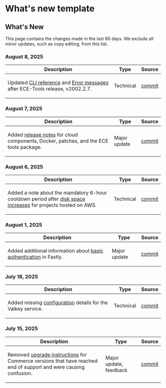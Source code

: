 # What's new template

## What's New

This page contains the changes made in the last 60 days. We exclude all minor updates, such as copy editing, from this list.

### August 8, 2025

<table style="table-layout:auto;">
  <thead>
    <tr>
      <th>Description</th>
      <th>Type</th>
      <th>Source</th>
    </tr>
  </thead>
  <tbody>
    <tr>
      <td><p>Updated <a href="https://experienceleague.adobe.com/en/docs/commerce-on-cloud/user-guide/dev-tools/ece-tools/ece-tools-cli-reference">CLI reference</a> and <a href="https://experienceleague.adobe.com/en/docs/commerce-on-cloud/user-guide/dev-tools/ece-tools/error-reference">Error messages</a> after ECE-Tools release, v2002.2.7.</p>
</td>
      <td>
        Technical
      </td>
      <td><a href="https://github.com/AdobeDocs/commerce-operations.en/commit/8cf7b01cbd9fe32a89d83db5b4eac7638b834c49">commit</a></td>
    </tr>
  </tbody>
</table>

### August 7, 2025

<table style="table-layout:auto;">
  <thead>
    <tr>
      <th>Description</th>
      <th>Type</th>
      <th>Source</th>
    </tr>
  </thead>
  <tbody>
    <tr>
      <td><p>Added <a href="https://experienceleague.adobe.com/en/docs/commerce-on-cloud/user-guide/release-notes/cloud-tools-suite">release notes</a> for cloud components, Docker, patches, and the ECE tools package.</p>
</td>
      <td>
        Major update
      </td>
      <td><a href="https://github.com/AdobeDocs/commerce-operations.en/commit/7aecdc89a2f4e0103cfe46ed1c2dc7b93566baf5">commit</a></td>
    </tr>
  </tbody>
</table>

### August 6, 2025

<table style="table-layout:auto;">
  <thead>
    <tr>
      <th>Description</th>
      <th>Type</th>
      <th>Source</th>
    </tr>
  </thead>
  <tbody>
    <tr>
      <td><p>Added a note about the mandatory 6-hour cooldown period after <a href="https://experienceleague.adobe.com/en/docs/commerce-on-cloud/user-guide/develop/storage/manage-disk-space">disk space increases</a> for projects hosted on AWS.</p>
</td>
      <td>
        Technical
      </td>
      <td><a href="https://github.com/AdobeDocs/commerce-operations.en/commit/a04d056377da4fec9a54503d959f90ebf605de41">commit</a></td>
    </tr>
  </tbody>
</table>

### August 1, 2025

<table style="table-layout:auto;">
  <thead>
    <tr>
      <th>Description</th>
      <th>Type</th>
      <th>Source</th>
    </tr>
  </thead>
  <tbody>
    <tr>
      <td><p>Added additional information about <a href="https://experienceleague.adobe.com/en/docs/commerce-on-cloud/user-guide/cdn/setup-fastly/fastly-custom-cache-configuration">basic authentication</a> in Fastly.</p>
</td>
      <td>
        Major update
      </td>
      <td><a href="https://github.com/AdobeDocs/commerce-operations.en/commit/6d949fbbab631e633ba27641a48829d74856fcaa">commit</a></td>
    </tr>
  </tbody>
</table>

### July 18, 2025

<table style="table-layout:auto;">
  <thead>
    <tr>
      <th>Description</th>
      <th>Type</th>
      <th>Source</th>
    </tr>
  </thead>
  <tbody>
    <tr>
      <td><p>Added missing <a href="https://experienceleague.adobe.com/en/docs/commerce-on-cloud/user-guide/configure/service/valkey">configuration</a> details for the Valkey service.</p>
</td>
      <td>
        Technical
      </td>
      <td><a href="https://github.com/AdobeDocs/commerce-operations.en/commit/add0d4f3bd91b66fd1bd8f5306ff206076121871">commit</a></td>
    </tr>
  </tbody>
</table>

### July 15, 2025

<table style="table-layout:auto;">
  <thead>
    <tr>
      <th>Description</th>
      <th>Type</th>
      <th>Source</th>
    </tr>
  </thead>
  <tbody>
    <tr>
      <td><p>Removed <a href="https://experienceleague.adobe.com/en/docs/commerce-on-cloud/user-guide/develop/upgrade/commerce-version">upgrade instructions</a> for Commerce versions that have reached end of support and were causing confusion.</p>
</td>
      <td>
        Major update, feedback
      </td>
      <td><a href="https://github.com/AdobeDocs/commerce-operations.en/commit/7c0fcf520cd76f25d51f3a644a60132ac6028959">commit</a></td>
    </tr>
  </tbody>
</table>
